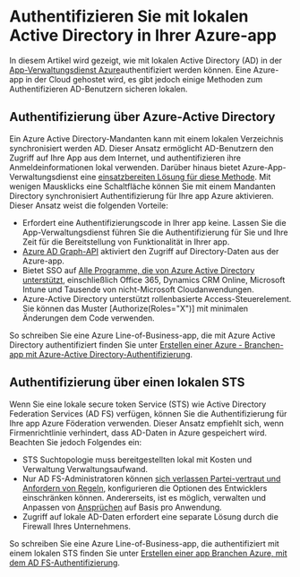 <properties 
    pageTitle="Authentifizieren mit lokalen Active Directory in Ihrer app Azure | Microsoft Azure" 
    description="Erfahren Sie mehr über die verschiedenen Optionen für Branchen apps in Azure-App-Verwaltungsdienst Authentifizierung mit lokalen Active Directory" 
    services="app-service" 
    documentationCenter="" 
    authors="cephalin" 
    manager="wpickett" 
    editor="jimbe"/>

<tags 
    ms.service="app-service" 
    ms.devlang="na" 
    ms.topic="article" 
    ms.tgt_pltfrm="na" 
    ms.workload="web" 
    ms.date="08/31/2016" 
    ms.author="cephalin"/>

# <a name="authenticate-with-on-premises-active-directory-in-your-azure-app"></a>Authentifizieren Sie mit lokalen Active Directory in Ihrer Azure-app #

In diesem Artikel wird gezeigt, wie mit lokalen Active Directory (AD) in der [App-Verwaltungsdienst Azure](../app-service/app-service-value-prop-what-is.md)authentifiziert werden können. Eine Azure-app in der Cloud gehostet wird, es gibt jedoch einige Methoden zum Authentifizieren AD-Benutzern sicheren lokalen. 

## <a name="authenticate-through-azure-active-directory"></a>Authentifizierung über Azure-Active Directory
Ein Azure Active Directory-Mandanten kann mit einem lokalen Verzeichnis synchronisiert werden AD. Dieser Ansatz ermöglicht AD-Benutzern den Zugriff auf Ihre App aus dem Internet, und authentifizieren ihre Anmeldeinformationen lokal verwenden. Darüber hinaus bietet Azure-App-Verwaltungsdienst eine [einsatzbereiten Lösung für diese Methode](../app-service-mobile/app-service-mobile-how-to-configure-active-directory-authentication.md). Mit wenigen Mausklicks eine Schaltfläche können Sie mit einem Mandanten Directory synchronisiert Authentifizierung für Ihre app Azure aktivieren. Dieser Ansatz weist die folgenden Vorteile:

-   Erfordert eine Authentifizierungscode in Ihrer app keine. Lassen Sie die App-Verwaltungsdienst führen Sie die Authentifizierung für Sie und Ihre Zeit für die Bereitstellung von Funktionalität in Ihrer app.
-   [Azure AD Graph-API](http://msdn.microsoft.com/library/azure/hh974476.aspx) aktiviert den Zugriff auf Directory-Daten aus der Azure-app.
-   Bietet SSO auf [Alle Programme, die von Azure Active Directory unterstützt](/marketplace/active-directory/), einschließlich Office 365, Dynamics CRM Online, Microsoft Intune und Tausende von nicht-Microsoft Cloudanwendungen. 
-   Azure-Active Directory unterstützt rollenbasierte Access-Steuerelement. Sie können das Muster [Authorize(Roles="X")] mit minimalen Änderungen dem Code verwenden.

So schreiben Sie eine Azure Line-of-Business-app, die mit Azure Active Directory authentifiziert finden Sie unter [Erstellen einer Azure - Branchen-app mit Azure-Active Directory-Authentifizierung](web-sites-dotnet-lob-application-azure-ad.md).

## <a name="authenticate-through-an-on-premises-sts"></a>Authentifizierung über einen lokalen STS
Wenn Sie eine lokale secure token Service (STS) wie Active Directory Federation Services (AD FS) verfügen, können Sie die Authentifizierung für Ihre app Azure Föderation verwenden. Dieser Ansatz empfiehlt sich, wenn Firmenrichtlinie verhindert, dass AD-Daten in Azure gespeichert wird. Beachten Sie jedoch Folgendes ein:

-   STS Suchtopologie muss bereitgestellten lokal mit Kosten und Verwaltung Verwaltungsaufwand.
-   Nur AD FS-Administratoren können [sich verlassen Partei-vertraut und Anfordern von Regeln](http://technet.microsoft.com/library/dd807108.aspx), konfigurieren die Optionen des Entwicklers einschränken können. Andererseits, ist es möglich, verwalten und Anpassen von [Ansprüchen](http://technet.microsoft.com/library/ee913571.aspx) auf Basis pro Anwendung.
-   Zugriff auf lokale AD-Daten erfordert eine separate Lösung durch die Firewall Ihres Unternehmens.

So schreiben Sie eine Azure Line-of-Business-app, die authentifiziert mit einem lokalen STS finden Sie unter [Erstellen einer app Branchen Azure, mit dem AD FS-Authentifizierung](web-sites-dotnet-lob-application-adfs.md).
 
